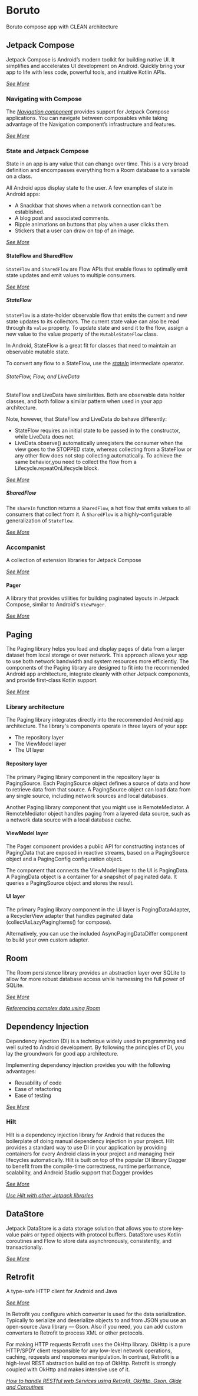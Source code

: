 # Boruto
Boruto compose app with CLEAN architecture

## Jetpack Compose
Jetpack Compose is Android’s modern toolkit for building native UI. It simplifies and accelerates UI development on Android.
Quickly bring your app to life with less code, powerful tools, and intuitive Kotlin APIs.

_[See More](https://developer.android.com/jetpack/compose)_

### Navigating with Compose
The _[Navigation component](https://developer.android.com/jetpack/androidx/releases/room)_ provides support for Jetpack Compose applications.
You can navigate between composables while taking advantage of the Navigation component’s infrastructure and features.

_[See More](https://developer.android.com/jetpack/compose/navigation)_

### State and Jetpack Compose

State in an app is any value that can change over time. This is a very broad definition and encompasses everything from a Room database to a variable on a class.

All Android apps display state to the user. A few examples of state in Android apps:

- A Snackbar that shows when a network connection can't be established.
- A blog post and associated comments.
- Ripple animations on buttons that play when a user clicks them.
- Stickers that a user can draw on top of an image.

_[See More](https://developer.android.com/jetpack/compose/state)_

#### StateFlow and SharedFlow

`StateFlow` and `SharedFlow` are Flow APIs that enable flows to optimally emit state updates and emit values to multiple consumers.

_[See More](https://developer.android.com/kotlin/flow/stateflow-and-sharedflow)_

##### StateFlow

`StateFlow` is a state-holder observable flow that emits the current and new state updates to its collectors.
The current state value can also be read through its `value` property. To update state and send it to the flow,
assign a new value to the value property of the `MutableStateFlow` class.

In Android, StateFlow is a great fit for classes that need to maintain an observable mutable state.

To convert any flow to a StateFlow, use the _[stateIn](https://kotlin.github.io/kotlinx.coroutines/kotlinx-coroutines-core/kotlinx.coroutines.flow/state-in.html)_ intermediate operator.

###### StateFlow, Flow, and LiveData

StateFlow and LiveData have similarities. Both are observable data holder classes, and both follow a similar pattern when used in your app architecture.

Note, however, that StateFlow and LiveData do behave differently:

- StateFlow requires an initial state to be passed in to the constructor, while LiveData does not.
- LiveData.observe() automatically unregisters the consumer when the view goes to the STOPPED state, whereas collecting from a StateFlow or any other flow does not stop collecting automatically. To achieve the same behavior,you need to collect the flow from a Lifecycle.repeatOnLifecycle block.


_[See More](https://developer.android.com/kotlin/flow/stateflow-and-sharedflow#stateflow)_


##### SharedFlow

The `shareIn` function returns a `SharedFlow`, a hot flow that emits values to all consumers that collect from it.
A `SharedFlow` is a highly-configurable generalization of `StateFlow`.

_[See More](https://developer.android.com/kotlin/flow/stateflow-and-sharedflow#sharedflow)_


### Accompanist

A collection of extension libraries for Jetpack Compose

_[See More](https://github.com/google/accompanist)_

#### Pager

A library that provides utilities for building paginated layouts in Jetpack Compose, similar to Android's `ViewPager`.

_[See More](https://github.com/google/accompanist/tree/main/pager)_


## Paging

The Paging library helps you load and display pages of data from a larger dataset from local storage or over network.
This approach allows your app to use both network bandwidth and system resources more efficiently.
The components of the Paging library are designed to fit into the recommended Android app architecture,
integrate cleanly with other Jetpack components, and provide first-class Kotlin support.

_[See More](https://developer.android.com/topic/libraries/architecture/paging/v3-overview)_

### Library architecture

The Paging library integrates directly into the recommended Android app architecture. The library's components operate in three layers of your app:

- The repository layer
- The ViewModel layer
- The UI layer

#### Repository layer

The primary Paging library component in the repository layer is PagingSource.
Each PagingSource object defines a source of data and how to retrieve data from that source.
A PagingSource object can load data from any single source, including network sources and local databases.

Another Paging library component that you might use is RemoteMediator.
A RemoteMediator object handles paging from a layered data source, such as a network data source with a local database cache.

#### ViewModel layer

The Pager component provides a public API for constructing instances of PagingData that are exposed in reactive streams,
based on a PagingSource object and a PagingConfig configuration object.

The component that connects the ViewModel layer to the UI is PagingData.
A PagingData object is a container for a snapshot of paginated data. It queries a PagingSource object and stores the result.

#### UI layer

The primary Paging library component in the UI layer is PagingDataAdapter, a RecyclerView adapter that handles paginated data (collectAsLazyPagingItems() for compose).

Alternatively, you can use the included AsyncPagingDataDiffer component to build your own custom adapter.


## Room

The Room persistence library provides an abstraction layer over SQLite to allow for more robust database access while harnessing the full power of SQLite.

_[See More](https://developer.android.com/jetpack/androidx/releases/room)_

_[Referencing complex data using Room](https://developer.android.com/training/data-storage/room/referencing-data)_

## Dependency Injection
Dependency injection (DI) is a technique widely used in programming and well suited to Android development. By following the principles of DI, you lay the groundwork for good app architecture.

Implementing dependency injection provides you with the following advantages:

- Reusability of code
- Ease of refactoring
- Ease of testing

_[See More](https://developer.android.com/training/dependency-injection)_

### Hilt
Hilt is a dependency injection library for Android that reduces the boilerplate of doing manual dependency injection in your project.
Hilt provides a standard way to use DI in your application by providing containers for every Android class in your project and managing their lifecycles automatically.
Hilt is built on top of the popular DI library Dagger to benefit from the compile-time correctness, runtime performance, scalability, and Android Studio support that Dagger provides

_[See More](https://developer.android.com/training/dependency-injection/hilt-android)_

_[Use Hilt with other Jetpack libraries](https://developer.android.com/training/dependency-injection/hilt-jetpack)_


## DataStore

Jetpack DataStore is a data storage solution that allows you to store key-value pairs or typed objects with protocol buffers.
DataStore uses Kotlin coroutines and Flow to store data asynchronously, consistently, and transactionally.

_[See More](https://developer.android.com/topic/libraries/architecture/datastore)_

## Retrofit

A type-safe HTTP client for Android and Java

_[See More](https://square.github.io/retrofit/)_

In Retrofit you configure which converter is used for the data serialization.
Typically to serialize and deserialize objects to and from JSON you use an open-source Java library — Gson.
Also if you need, you can add custom converters to Retrofit to process XML or other protocols.

For making HTTP requests Retrofit uses the OkHttp library.
OkHttp is a pure HTTP/SPDY client responsible for any low-level network operations,
caching, requests and responses manipulation. In contrast, Retrofit is a high-level REST abstraction build on top of OkHttp.
Retrofit is strongly coupled with OkHttp and makes intensive use of it.

_[How to handle RESTful web Services using Retrofit, OkHttp, Gson, Glide and Coroutines](https://www.freecodecamp.org/news/kriptofolio-app-series-part-5/)_
